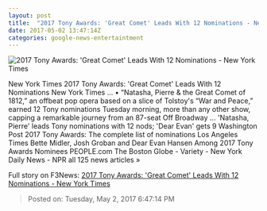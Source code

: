 ```yaml
---
layout: post
title:  "2017 Tony Awards: 'Great Comet' Leads With 12 Nominations - New York Times"
date: 2017-05-02 13:47:14Z
categories: google-news-entertaintment
---
```


![2017 Tony Awards: 'Great Comet' Leads With 12 Nominations - New York Times](https://static01.nyt.com/images/2017/05/03/arts/03TONYNOMJOSH/03TONYNOMJOSH-facebookJumbo.jpg)

New York Times 2017 Tony Awards: 'Great Comet' Leads With 12 Nominations New York Times ... • “Natasha, Pierre & the Great Comet of 1812,” an offbeat pop opera based on a slice of Tolstoy's “War and Peace,” earned 12 Tony nominations Tuesday morning, more than any other show, capping a remarkable journey from an 87-seat Off Broadway ... 'Natasha, Pierre' leads Tony nominations with 12 nods; 'Dear Evan' gets 9 Washington Post 2017 Tony Awards: The complete list of nominations Los Angeles Times Bette Midler, Josh Groban and Dear Evan Hansen Among 2017 Tony Awards Nominees PEOPLE.com The Boston Globe - Variety - New York Daily News - NPR all 125 news articles »


Full story on F3News: [2017 Tony Awards: 'Great Comet' Leads With 12 Nominations - New York Times](http://www.f3nws.com/n/WCqh4D)

> Posted on: Tuesday, May 2, 2017 6:47:14 PM
